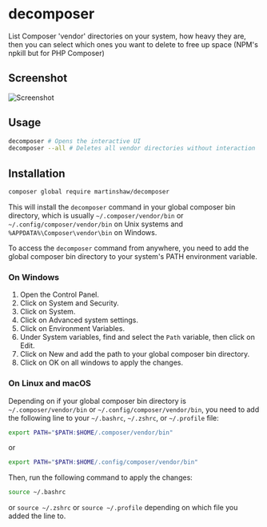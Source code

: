 # decomposer

List Composer 'vendor' directories on your system, how heavy they are, then you can select which ones you want to delete to free up space (NPM's npkill but for PHP Composer)

## Screenshot

![Screenshot](https://github.com/martinshaw/decomposer/blob/master/screenshot.png?raw=true)

## Usage

```bash
decomposer # Opens the interactive UI
decomposer --all # Deletes all vendor directories without interaction
```

## Installation

```bash
composer global require martinshaw/decomposer
```

This will install the `decomposer` command in your global composer bin directory, which is usually `~/.composer/vendor/bin` or `~/.config/composer/vendor/bin` on Unix systems and `%APPDATA%\Composer\vendor\bin` on Windows.

To access the `decomposer` command from anywhere, you need to add the global composer bin directory to your system's PATH environment variable.

### On Windows

1. Open the Control Panel.
2. Click on System and Security.
3. Click on System.
4. Click on Advanced system settings.
5. Click on Environment Variables.
6. Under System variables, find and select the `Path` variable, then click on Edit.
7. Click on New and add the path to your global composer bin directory.
8. Click on OK on all windows to apply the changes.

### On Linux and macOS

Depending on if your global composer bin directory is `~/.composer/vendor/bin` or `~/.config/composer/vendor/bin`, you need to add the following line to your `~/.bashrc`, `~/.zshrc`, or `~/.profile` file:

```bash
export PATH="$PATH:$HOME/.composer/vendor/bin"
```

or

```bash
export PATH="$PATH:$HOME/.config/composer/vendor/bin"
```

Then, run the following command to apply the changes:

```bash 
source ~/.bashrc
```

or `source ~/.zshrc` or `source ~/.profile` depending on which file you added the line to.